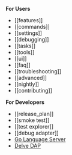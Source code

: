 **For Users**
* [[features]]
* [[commands]]
* [[settings]]
* [[debugging]]
* [[tasks]]
* [[tools]]
* [[ui]]
* [[faq]]
* [[troubleshooting]]
* [[advanced]]
* [[nightly]]
* [[contributing]]

**For Developers**
* [[release_plan]]
* [[smoke test]]
* [[test explorer]]
* [[debug adapter]]
* [Go Language Server](https://go.dev/s/gopls)
* [Delve DAP](https://github.com/go-delve/delve/tree/master/Documentation/api/dap)
